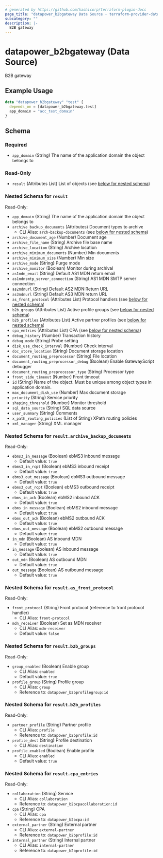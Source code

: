 ```yaml
---
# generated by https://github.com/hashicorp/terraform-plugin-docs
page_title: "datapower_b2bgateway Data Source - terraform-provider-datapower"
subcategory: ""
description: |-
  B2B gateway
---
```


# datapower_b2bgateway (Data Source)

B2B gateway

## Example Usage

```terraform
data "datapower_b2bgateway" "test" {
  depends_on = [datapower_b2bgateway.test]
  app_domain = "acc_test_domain"
}
```

<!-- schema generated by tfplugindocs -->
## Schema

### Required

- `app_domain` (String) The name of the application domain the object belongs to

### Read-Only

- `result` (Attributes List) List of objects (see [below for nested schema](#nestedatt--result))

<a id="nestedatt--result"></a>
### Nested Schema for `result`

Read-Only:

- `app_domain` (String) The name of the application domain the object belongs to
- `archive_backup_documents` (Attributes) Document types to archive
  - CLI Alias: `arch-backup-documents` (see [below for nested schema](#nestedatt--result--archive_backup_documents))
- `archive_document_age` (Number) Document age
- `archive_file_name` (String) Archive file base name
- `archive_location` (String) Archive location
- `archive_minimum_documents` (Number) Min documents
- `archive_minimum_size` (Number) Min size
- `archive_mode` (String) Purge mode
- `archive_monitor` (Boolean) Monitor during archival
- `as1mdn_email` (String) Default AS1 MDN return email
- `as1mdnsmtp_server_connection` (String) AS1 MDN SMTP server connection
- `as2mdnurl` (String) Default AS2 MDN Return URL
- `as3mdnurl` (String) Default AS3 MDN return URL
- `as_front_protocol` (Attributes List) Protocol handlers (see [below for nested schema](#nestedatt--result--as_front_protocol))
- `b2b_groups` (Attributes List) Active profile groups (see [below for nested schema](#nestedatt--result--b2b_groups))
- `b2b_profiles` (Attributes List) Active partner profiles (see [below for nested schema](#nestedatt--result--b2b_profiles))
- `cpa_entries` (Attributes List) CPA (see [below for nested schema](#nestedatt--result--cpa_entries))
- `debug_history` (Number) Transaction history
- `debug_mode` (String) Probe setting
- `disk_use_check_interval` (Number) Check interval
- `doc_store_location` (String) Document storage location
- `document_routing_preprocessor` (String) File location
- `document_routing_preprocessor_debug` (Boolean) Enable GatewayScript debugger
- `document_routing_preprocessor_type` (String) Processor type
- `front_side_timeout` (Number) Front timeout
- `id` (String) Name of the object. Must be unique among object types in application domain.
- `max_document_disk_use` (Number) Max document storage
- `priority` (String) Service priority
- `shaping_threshold` (Number) Monitor threshold
- `sql_data_source` (String) SQL data source
- `user_summary` (String) Comments
- `x_path_routing_policies` (List of String) XPath routing policies
- `xml_manager` (String) XML manager

<a id="nestedatt--result--archive_backup_documents"></a>
### Nested Schema for `result.archive_backup_documents`

Read-Only:

- `ebms3_in_message` (Boolean) ebMS3 inbound message
  - Default value: `true`
- `ebms3_in_rcpt` (Boolean) ebMS3 inbound receipt
  - Default value: `true`
- `ebms3_out_message` (Boolean) ebMS3 outbound message
  - Default value: `true`
- `ebms3_out_rcpt` (Boolean) ebMS3 outbound receipt
  - Default value: `true`
- `ebms_in_ack` (Boolean) ebMS2 inbound ACK
  - Default value: `true`
- `ebms_in_message` (Boolean) ebMS2 inbound message
  - Default value: `true`
- `ebms_out_ack` (Boolean) ebMS2 outbound ACK
  - Default value: `true`
- `ebms_out_message` (Boolean) ebMS2 outbound message
  - Default value: `true`
- `in_mdn` (Boolean) AS inbound MDN
  - Default value: `true`
- `in_message` (Boolean) AS inbound message
  - Default value: `true`
- `out_mdn` (Boolean) AS outbound MDN
  - Default value: `true`
- `out_message` (Boolean) AS outbound message
  - Default value: `true`


<a id="nestedatt--result--as_front_protocol"></a>
### Nested Schema for `result.as_front_protocol`

Read-Only:

- `front_protocol` (String) Front protocol (reference to front protocol handler)
  - CLI Alias: `front-protocol`
- `mdn_receiver` (Boolean) Set as MDN receiver
  - CLI Alias: `mdn-receiver`
  - Default value: `false`


<a id="nestedatt--result--b2b_groups"></a>
### Nested Schema for `result.b2b_groups`

Read-Only:

- `group_enabled` (Boolean) Enable group
  - CLI Alias: `enabled`
  - Default value: `true`
- `profile_group` (String) Profile group
  - CLI Alias: `group`
  - Reference to: `datapower_b2bprofilegroup:id`


<a id="nestedatt--result--b2b_profiles"></a>
### Nested Schema for `result.b2b_profiles`

Read-Only:

- `partner_profile` (String) Partner profile
  - CLI Alias: `profile`
  - Reference to: `datapower_b2bprofile:id`
- `profile_dest` (String) Profile destination
  - CLI Alias: `destination`
- `profile_enabled` (Boolean) Enable profile
  - CLI Alias: `enabled`
  - Default value: `true`


<a id="nestedatt--result--cpa_entries"></a>
### Nested Schema for `result.cpa_entries`

Read-Only:

- `collaboration` (String) Service
  - CLI Alias: `collaboration`
  - Reference to: `datapower_b2bcpacollaboration:id`
- `cpa` (String) CPA
  - CLI Alias: `cpa`
  - Reference to: `datapower_b2bcpa:id`
- `external_partner` (String) External partner
  - CLI Alias: `external-partner`
  - Reference to: `datapower_b2bprofile:id`
- `internal_partner` (String) Internal partner
  - CLI Alias: `internal-partner`
  - Reference to: `datapower_b2bprofile:id`
